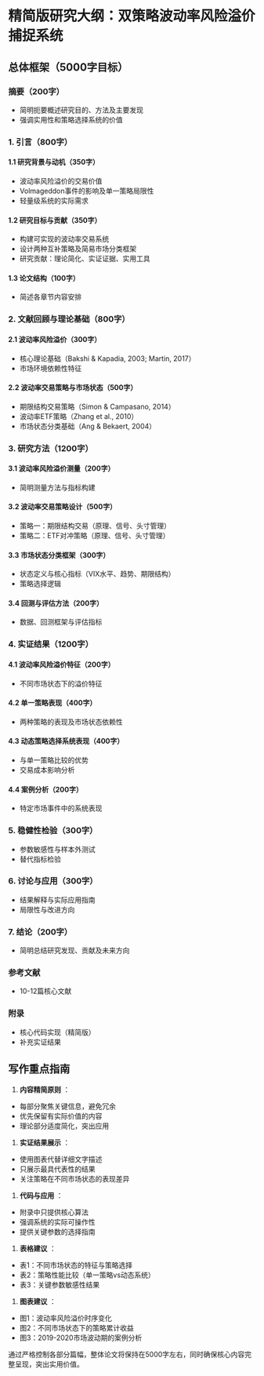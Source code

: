 
# 精简版研究大纲：双策略波动率风险溢价捕捉系统

## 总体框架（5000字目标）

### 摘要（200字）

* 简明扼要概述研究目的、方法及主要发现
* 强调实用性和策略选择系统的价值

### 1. 引言（800字）

#### 1.1 研究背景与动机（350字）

* 波动率风险溢价的交易价值
* Volmageddon事件的影响及单一策略局限性
* 轻量级系统的实际需求

#### 1.2 研究目标与贡献（350字）

* 构建可实现的波动率交易系统
* 设计两种互补策略及简易市场分类框架
* 研究贡献：理论简化、实证证据、实用工具

#### 1.3 论文结构（100字）

* 简述各章节内容安排

### 2. 文献回顾与理论基础（800字）

#### 2.1 波动率风险溢价（300字）

* 核心理论基础（Bakshi & Kapadia, 2003; Martin, 2017）
* 市场环境依赖性特征

#### 2.2 波动率交易策略与市场状态（500字）

* 期限结构交易策略（Simon & Campasano, 2014）
* 波动率ETF策略（Zhang et al., 2010）
* 市场状态分类基础（Ang & Bekaert, 2004）

### 3. 研究方法（1200字）

#### 3.1 波动率风险溢价测量（200字）

* 简明测量方法与指标构建

#### 3.2 波动率交易策略设计（500字）

* 策略一：期限结构交易（原理、信号、头寸管理）
* 策略二：ETF对冲策略（原理、信号、头寸管理）

#### 3.3 市场状态分类框架（300字）

* 状态定义与核心指标（VIX水平、趋势、期限结构）
* 策略选择逻辑

#### 3.4 回测与评估方法（200字）

* 数据、回测框架与评估指标

### 4. 实证结果（1200字）

#### 4.1 波动率风险溢价特征（200字）

* 不同市场状态下的溢价特征

#### 4.2 单一策略表现（400字）

* 两种策略的表现及市场状态依赖性

#### 4.3 动态策略选择系统表现（400字）

* 与单一策略比较的优势
* 交易成本影响分析

#### 4.4 案例分析（200字）

* 特定市场事件中的系统表现

### 5. 稳健性检验（300字）

* 参数敏感性与样本外测试
* 替代指标检验

### 6. 讨论与应用（300字）

* 结果解释与实际应用指南
* 局限性与改进方向

### 7. 结论（200字）

* 简明总结研究发现、贡献及未来方向

### 参考文献

* 10-12篇核心文献

### 附录

* 核心代码实现（精简版）
* 补充实证结果

## 写作重点指南

1. **内容精简原则** ：

* 每部分聚焦关键信息，避免冗余
* 优先保留有实际价值的内容
* 理论部分适度简化，突出应用

1. **实证结果展示** ：

* 使用图表代替详细文字描述
* 只展示最具代表性的结果
* 关注策略在不同市场状态的表现差异

1. **代码与应用** ：

* 附录中只提供核心算法
* 强调系统的实际可操作性
* 提供关键参数的选择指南

1. **表格建议** ：

* 表1：不同市场状态的特征与策略选择
* 表2：策略性能比较（单一策略vs动态系统）
* 表3：关键参数敏感性结果

1. **图表建议** ：

* 图1：波动率风险溢价时序变化
* 图2：不同市场状态下的策略累计收益
* 图3：2019-2020市场波动期的案例分析

通过严格控制各部分篇幅，整体论文将保持在5000字左右，同时确保核心内容完整呈现，突出实用价值。
